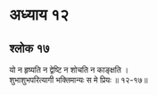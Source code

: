 # अध्याय १२

## श्लोक १७

यो न हृष्यति न द्वेष्टि न शोचति न काङ्क्षति ।<br>शुभाशुभपरित्यागी भक्तिमान्यः स मे प्रियः ॥ १२-१७॥<br><br>

